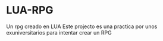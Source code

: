# LUA-RPG
Un rpg creado en LUA
Este projecto es una practica por unos exuniversitarios para intentar crear un RPG
